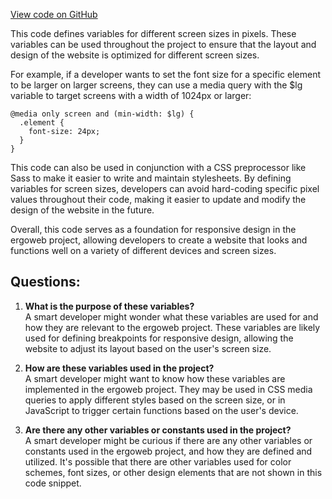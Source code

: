 [View code on GitHub](https://github.com/ergoplatform/ergoweb/styles/_variables.scss)

This code defines variables for different screen sizes in pixels. These variables can be used throughout the project to ensure that the layout and design of the website is optimized for different screen sizes. 

For example, if a developer wants to set the font size for a specific element to be larger on larger screens, they can use a media query with the $lg variable to target screens with a width of 1024px or larger:

```
@media only screen and (min-width: $lg) {
  .element {
    font-size: 24px;
  }
}
```

This code can also be used in conjunction with a CSS preprocessor like Sass to make it easier to write and maintain stylesheets. By defining variables for screen sizes, developers can avoid hard-coding specific pixel values throughout their code, making it easier to update and modify the design of the website in the future.

Overall, this code serves as a foundation for responsive design in the ergoweb project, allowing developers to create a website that looks and functions well on a variety of different devices and screen sizes.
## Questions: 
 1. **What is the purpose of these variables?**\
A smart developer might wonder what these variables are used for and how they are relevant to the ergoweb project. These variables are likely used for defining breakpoints for responsive design, allowing the website to adjust its layout based on the user's screen size.

2. **How are these variables used in the project?**\
A smart developer might want to know how these variables are implemented in the ergoweb project. They may be used in CSS media queries to apply different styles based on the screen size, or in JavaScript to trigger certain functions based on the user's device.

3. **Are there any other variables or constants used in the project?**\
A smart developer might be curious if there are any other variables or constants used in the ergoweb project, and how they are defined and utilized. It's possible that there are other variables used for color schemes, font sizes, or other design elements that are not shown in this code snippet.